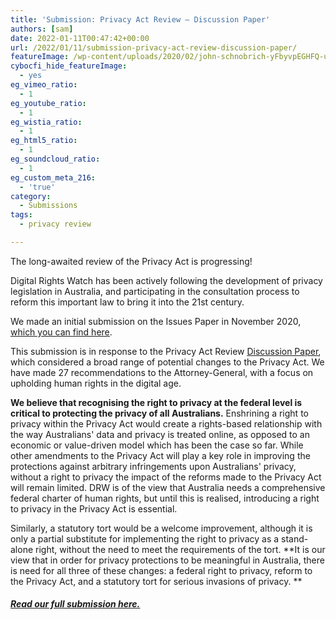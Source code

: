 ```yaml
---
title: 'Submission: Privacy Act Review – Discussion Paper'
authors: [sam]
date: 2022-01-11T00:47:42+00:00
url: /2022/01/11/submission-privacy-act-review-discussion-paper/
featureImage: /wp-content/uploads/2020/02/john-schnobrich-yFbyvpEGHFQ-unsplash-scaled-1.jpg
cybocfi_hide_featureImage:
  - yes
eg_vimeo_ratio:
  - 1
eg_youtube_ratio:
  - 1
eg_wistia_ratio:
  - 1
eg_html5_ratio:
  - 1
eg_soundcloud_ratio:
  - 1
eg_custom_meta_216:
  - 'true'
category:
  - Submissions
tags:
  - privacy review

---
```

The long-awaited review of the Privacy Act is progressing!

Digital Rights Watch has been actively following the development of privacy legislation in Australia, and participating in the consultation process to reform this important law to bring it into the 21st century.

We made an initial submission on the Issues Paper in November 2020, [<span style="text-decoration: underline;">which you can find here</span>][1].

This submission is in response to the Privacy Act Review <span style="text-decoration: underline;"><a href="https://consultations.ag.gov.au/rights-and-protections/privacy-act-review-discussion-paper/">Discussion Paper</a></span>, which considered a broad range of potential changes to the Privacy Act. We have made 27 recommendations to the Attorney-General, with a focus on upholding human rights in the digital age.

**We believe that recognising the right to privacy at the federal level is critical to protecting the privacy of all Australians.** Enshrining a right to privacy within the Privacy Act would create a rights-based relationship with the way Australians' data and privacy is treated online, as opposed to an economic or value-driven model which has been the case so far. While other amendments to the Privacy Act will play a key role in improving the protections against arbitrary infringements upon Australians' privacy, without a right to privacy the impact of the reforms made to the Privacy Act will remain limited. DRW is of the view that Australia needs a comprehensive federal charter of human rights, but until this is realised, introducing a right to privacy in the Privacy Act is essential.

Similarly, a statutory tort would be a welcome improvement, although it is only a partial substitute for implementing the right to privacy as a stand-alone right, without the need to meet the requirements of the tort. **It is our view that in order for privacy protections to be meaningful in Australia, there is need for all three of these changes: a federal right to privacy, reform to the Privacy Act, and a statutory tort for serious invasions of privacy. **

##### [**<span style="text-decoration: underline;">Read our full submission here.</span>**][2]

 [1]: https://digitalrightswatch.org.au/2020/11/27/submission-privacy-act-review-issues-paper/
 [2]: /wp-content/uploads/2022/01/Submission_-Privacy-Act-Review-January-2022.pdf
